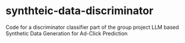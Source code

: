 # synthteic-data-discriminator
Code for a discriminator classifier part of the group project LLM based Synthetic Data Generation for Ad-Click Prediction                                                                       
